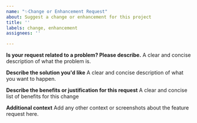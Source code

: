 ```yaml
---
name: "✨Change or Enhancement Request"
about: Suggest a change or enhancement for this project
title: ''
labels: change, enhancement
assignees: ''

---
```


**Is your request related to a problem? Please describe.**
A clear and concise description of what the problem is. 

**Describe the solution you'd like**
A clear and concise description of what you want to happen.

**Describe the benefits or justification for this request**
A clear and concise list of benefits for this change

**Additional context**
Add any other context or screenshots about the feature request here.
